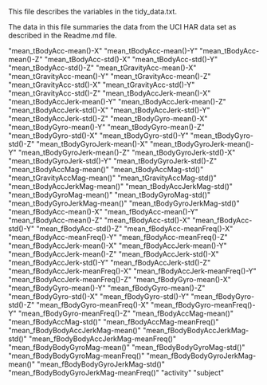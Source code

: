 This file describes the variables in the tidy_data.txt.

The data in this file summaries the data from the UCI HAR data set as described in the Readme.md file.

"mean_tBodyAcc-mean()-X"
"mean_tBodyAcc-mean()-Y"
"mean_tBodyAcc-mean()-Z"
"mean_tBodyAcc-std()-X"
"mean_tBodyAcc-std()-Y"
"mean_tBodyAcc-std()-Z"
"mean_tGravityAcc-mean()-X"
"mean_tGravityAcc-mean()-Y"
"mean_tGravityAcc-mean()-Z"
"mean_tGravityAcc-std()-X"
"mean_tGravityAcc-std()-Y"
"mean_tGravityAcc-std()-Z"
"mean_tBodyAccJerk-mean()-X"
"mean_tBodyAccJerk-mean()-Y"
"mean_tBodyAccJerk-mean()-Z"
"mean_tBodyAccJerk-std()-X"
"mean_tBodyAccJerk-std()-Y"
"mean_tBodyAccJerk-std()-Z"
"mean_tBodyGyro-mean()-X"
"mean_tBodyGyro-mean()-Y"
"mean_tBodyGyro-mean()-Z"
"mean_tBodyGyro-std()-X"
"mean_tBodyGyro-std()-Y"
"mean_tBodyGyro-std()-Z"
"mean_tBodyGyroJerk-mean()-X"
"mean_tBodyGyroJerk-mean()-Y"
"mean_tBodyGyroJerk-mean()-Z"
"mean_tBodyGyroJerk-std()-X"
"mean_tBodyGyroJerk-std()-Y"
"mean_tBodyGyroJerk-std()-Z"
"mean_tBodyAccMag-mean()"
"mean_tBodyAccMag-std()"
"mean_tGravityAccMag-mean()"
"mean_tGravityAccMag-std()"
"mean_tBodyAccJerkMag-mean()"
"mean_tBodyAccJerkMag-std()"
"mean_tBodyGyroMag-mean()"
"mean_tBodyGyroMag-std()"
"mean_tBodyGyroJerkMag-mean()"
"mean_tBodyGyroJerkMag-std()"
"mean_fBodyAcc-mean()-X"
"mean_fBodyAcc-mean()-Y"
"mean_fBodyAcc-mean()-Z"
"mean_fBodyAcc-std()-X"
"mean_fBodyAcc-std()-Y"
"mean_fBodyAcc-std()-Z"
"mean_fBodyAcc-meanFreq()-X"
"mean_fBodyAcc-meanFreq()-Y"
"mean_fBodyAcc-meanFreq()-Z"
"mean_fBodyAccJerk-mean()-X"
"mean_fBodyAccJerk-mean()-Y"
"mean_fBodyAccJerk-mean()-Z"
"mean_fBodyAccJerk-std()-X"
"mean_fBodyAccJerk-std()-Y"
"mean_fBodyAccJerk-std()-Z"
"mean_fBodyAccJerk-meanFreq()-X"
"mean_fBodyAccJerk-meanFreq()-Y"
"mean_fBodyAccJerk-meanFreq()-Z"
"mean_fBodyGyro-mean()-X"
"mean_fBodyGyro-mean()-Y"
"mean_fBodyGyro-mean()-Z"
"mean_fBodyGyro-std()-X"
"mean_fBodyGyro-std()-Y"
"mean_fBodyGyro-std()-Z"
"mean_fBodyGyro-meanFreq()-X"
"mean_fBodyGyro-meanFreq()-Y"
"mean_fBodyGyro-meanFreq()-Z"
"mean_fBodyAccMag-mean()"
"mean_fBodyAccMag-std()"
"mean_fBodyAccMag-meanFreq()"
"mean_fBodyBodyAccJerkMag-mean()"
"mean_fBodyBodyAccJerkMag-std()"
"mean_fBodyBodyAccJerkMag-meanFreq()"
"mean_fBodyBodyGyroMag-mean()"
"mean_fBodyBodyGyroMag-std()"
"mean_fBodyBodyGyroMag-meanFreq()"
"mean_fBodyBodyGyroJerkMag-mean()"
"mean_fBodyBodyGyroJerkMag-std()"
"mean_fBodyBodyGyroJerkMag-meanFreq()"
"activity"
"subject"
